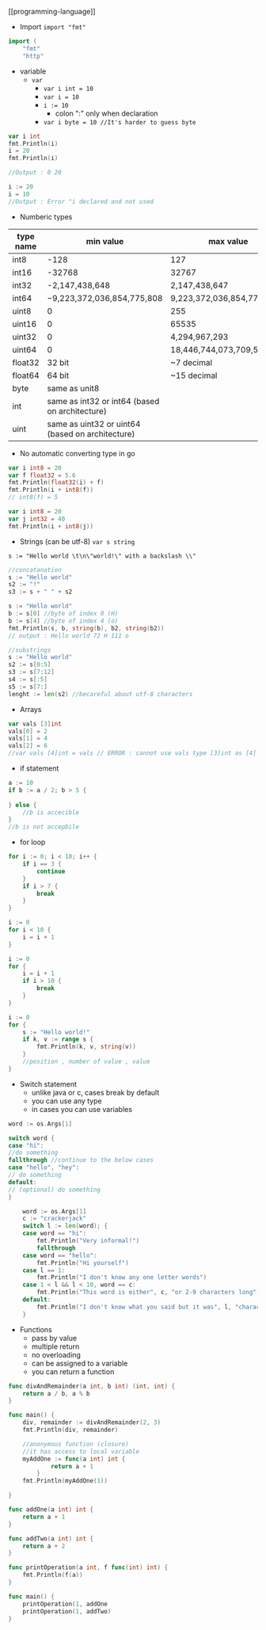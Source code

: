 [[programming-language]]
- Import
`import "fmt"`
```go
import (
	"fmt"
	"http"
```

- variable
	- `var`
		- `var i int = 10`
		- `var i = 10`
		- `i := 10`
			- colon ":" only when declaration
		- `var i byte = 10 //It's harder to guess byte`
```go
var i int
fmt.Println(i)
i = 20
fmt.Println(i)

//Output : 0 20
```

```go
i := 20
i = 10
//Output : Error "i declared and not used

```

- Numberic types

| type name | min value                                         | max value                  |
| --------- | ------------------------------------------------- | -------------------------- |
| int8      | -128                                              | 127                        |
| int16     | -32768                                            | 32767                      |
| int32     | -2,147,438,648                                    | 2,147,438,647              |
| int64     | −9,223,372,036,854,775,808                        | 9,223,372,036,854,775,807  |
| uint8     | 0                                                 | 255                        |
| uint16    | 0                                                 | 65535                      |
| uint32    | 0                                                 | 4,294,967,293              |
| uint64    | 0                                                 | 18,446,744,073,709,551,615 |
| float32   | 32 bit                                            | ~7 decimal                 |
| float64   | 64 bit                                            | ~15 decimal                |
| byte      | same as unit8                                     |                            |
| int       | same as int32 or int64 (based on architecture)    |                            |
| uint      | same as uint32 or uint64 (based on architecture)  |                            |




-  No automatic converting type in go
```go
var i int8 = 20
var f float32 = 5.6
fmt.Println(float32(i) + f)
fmt.Println(i + int8(f))
// int8(f) = 5
```

```go
var i int8 = 20
var j int32 = 40
fmt.Println(i + int8(j))
```

- Strings (can be utf-8)
`var s string`

`s := "Hello world \t\n\"world!\" with a backslash \\"`

```go
//concatanation
s := "Hello world"
s2 := "!"
s3 := s + " " + s2
```

```go
s := "Hello world"
b := s[0] //byte of index 0 (H)
b := s[4] //byte of index 4 (o)
fmt.Println(s, b, string(b), b2, string(b2))
// output : Hello world 72 H 111 o
```

```go
//substrings
s := "Hello world"
s2 := s[0:5]
s3 := s[7:12]
s4 := s[:5]
s5 := s[7:]
lenght := len(s2) //becareful about utf-8 characters
```

- Arrays

```go
var vals [3]int
vals[0] = 2
vals[1] = 4
vals[2] = 6
//var vals [4]int = vals // ERROR : cannot use vals type [3]int as [4] int
```

- if statement
```go
a := 10
if b := a / 2; b > 5 {
	
} else {
	//b is accecible
}
//b is not accepbile
```
- for loop
```go
for i := 0; i < 10; i++ {
	if i == 3 {
		continue
	}
	if i > 7 {
		break
	}
}
```

```go
i := 0
for i < 10 {
	i = i + 1
}
```

```go
i := 0
for {
	i = i + 1
	if i > 10 {
		break
	}
}

```

```go
i := 0
for {
	s := "Hello world!"
	if k, v := range s {
		fmt.Println(k, v, string(v))
	}
	//position , number of value , value
}

```
- Switch statement
	- unlike java or c, cases break by default
	- you can use any type
	- in cases you can use variables
```go
word := os.Args[1]

switch word {
case "hi":
//do something
fallthrough //continue to the below cases
case "hello", "hey":
// do something
default:
// (optional) do something
}

```

```go
	word := os.Args[1]
	c := "crackerjack"
	switch l := len(word); {
	case word == "hi":
		fmt.Println("Very informal!")
		fallthrough
	case word == "hello":
		fmt.Println("Hi yourself")
	case l == 1:
		fmt.Println("I don't know any one letter words")
	case 1 < l && l < 10, word == c:
		fmt.Println("This word is either", c, "or 2-9 characters long")
	default:
		fmt.Println("I don't know what you said but it was", l, "characters long.")
	}
```

- Functions
	- pass by value
	- multiple return
	- no overloading
	- can be assigned to a variable 
	- you can return a function

```go
func divAndRemainder(a int, b int) (int, int) {
	return a / b, a % b
}

func main() {
	div, remainder := divAndRemainder(2, 3)
	fmt.Println(div, remainder)

	//anonymous function (closure)
	//it has access to local variable
	myAddOne := func(a int) int {
			return a + 1
		}
	fmt.Println(myAddOne(1))

}
```

```go
func addOne(a int) int {
	return a + 1
}

func addTwo(a int) int {
	return a + 2
}

func printOperation(a int, f func(int) int) {
	fmt.Println(f(a))
}

func main() {
	printOperation(1, addOne
	printOperation(1, addTwo)
}
```
